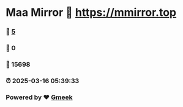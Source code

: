 # Maa Mirror :link: https://mmirror.top 
### :page_facing_up: [5](https://mmirror.top/tag.html) 
### :speech_balloon: 0 
### :hibiscus: 15698 
### :alarm_clock: 2025-03-16 05:39:33 
### Powered by :heart: [Gmeek](https://github.com/Meekdai/Gmeek)
